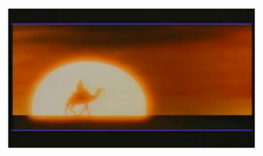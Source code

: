 [![Caravan to Baghdad](https://raw.githubusercontent.com/nazimboudeffa/sahara/master/assets/img/resized/camel0001.png)](https://www.youtube.com/watch?v=NWQl6uMgnGs)
